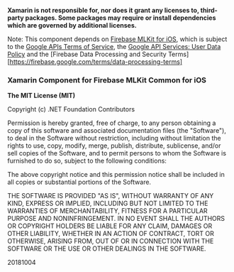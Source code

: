 **Xamarin is not responsible for, nor does it grant any licenses to, third-party packages. Some packages may require or install dependencies which are governed by additional licenses.**

Note: This component depends on [Firebase MLKit for iOS](https://firebase.google.com/docs/ml-kit/), which is subject to the [Google APIs Terms of Service](https://developers.google.com/terms/), the [Google API Services: User Data Policy](https://developers.google.com/terms/api-services-user-data-policy) and the [Firebase Data Processing and Security Terms][https://firebase.google.com/terms/data-processing-terms]

### Xamarin Component for Firebase MLKit Common for iOS

**The MIT License (MIT)**

Copyright (c) .NET Foundation Contributors

Permission is hereby granted, free of charge, to any person obtaining a copy of this software and associated documentation files (the "Software"), to deal in the Software without restriction, including without limitation the rights to use, copy, modify, merge, publish, distribute, sublicense, and/or sell copies of the Software, and to permit persons to whom the Software is furnished to do so, subject to the following conditions:

The above copyright notice and this permission notice shall be included in all copies or substantial portions of the Software.

THE SOFTWARE IS PROVIDED "AS IS", WITHOUT WARRANTY OF ANY KIND, EXPRESS OR IMPLIED, INCLUDING BUT NOT LIMITED TO THE WARRANTIES OF MERCHANTABILITY, FITNESS FOR A PARTICULAR PURPOSE AND NONINFRINGEMENT. IN NO EVENT SHALL THE AUTHORS OR COPYRIGHT HOLDERS BE LIABLE FOR ANY CLAIM, DAMAGES OR OTHER LIABILITY, WHETHER IN AN ACTION OF CONTRACT, TORT OR OTHERWISE, ARISING FROM, OUT OF OR IN CONNECTION WITH THE SOFTWARE OR THE USE OR OTHER DEALINGS IN THE SOFTWARE.

20181004
